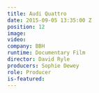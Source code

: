 ```yaml
---
title: Audi Quattro
date: 2015-09-05 13:35:00 Z
position: 12
image: 
video: 
company: BBH
runtime: Documentary Film
director: David Ryle
producers: Sophie Dewey
role: Producer
is-featured: 
---
```


